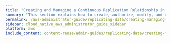 ```yaml
---
title: "Creating and Managing a Continuous Replication Relationship in Qumulo Core"
summary: "This section explains how to create, authorize, modify, and delete a replication relationship by using the Qumulo Core Web UI."
permalink: /aws-administrator-guide/replicating-data/creating-managing-continuous-replication-relationship.html
sidebar: cloud_native_aws_administrator_guide_sidebar
platform: aws
include_content: content-reuse/admin-guides/replicating-data/creating-managing-continuous-replication-relationship.md
---
```


